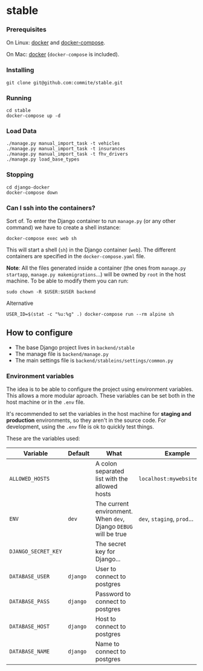 # stable

### Prerequisites

On Linux: [docker][0] and [docker-compose][1].

On Mac: [docker][2] (`docker-compose` is included).

### Installing

    git clone git@github.com:commite/stable.git

### Running

    cd stable
    docker-compose up -d
    
### Load Data
    ./manage.py manual_import_task -t vehicles
    ./manage.py manual_import_task -t insurances
    ./manage.py manual_import_task -t fhv_drivers
    ./manage.py load_base_types
    
### Stopping

    cd django-docker
    docker-compose down

### Can I ssh into the containers?

Sort of. To enter the Django container to run `manage.py` (or any other command)
we have to create a shell instance:

    docker-compose exec web sh

This will start a shell (`sh`) in the Django container (`web`). The different
containers are specified in the `docker-compose.yaml` file.

**Note**: All the files generated inside a container (the ones from `manage.py
startapp`, `manage.py makemigrations`...) will be owned by `root` in the host
machine. To be able to modify them you can run:

    sudo chown -R $USER:$USER backend

Alternative
```
USER_ID=$(stat -c "%u:%g" .) docker-compose run --rm alpine sh
```

## How to configure

- The base Django project lives in `backend/stable`
- The manage file is `backend/manage.py`
- The main settings file is `backend/stableins/settings/common.py`

### Environment variables

The idea is to be able to configure the project using environment variables.
This allows a more modular aproach. These variables can be set both in the host
machine or in the `.env` file.

It's recommended to set the variables in the host machine for **staging and
production** environments, so they aren't in the source code. For development,
using the `.env` file is ok to quickly test things.

These are the variables used:

| Variable | Default | What | Example |
| -------- | ------- | ---- | ------- |
| `ALLOWED_HOSTS` | | A colon separated list with the allowed hosts | `localhost:mywebsite.local` |
| `ENV` | `dev` | The current environment. When `dev`, Django `DEBUG` will be true | `dev`, `staging`, `prod`... |
| `DJANGO_SECRET_KEY` | | The secret key for Django... | |
| `DATABASE_USER` | `django` | User to connect to postgres | |
| `DATABASE_PASS` | `django` | Password to connect to postgres | |
| `DATABASE_HOST` | `django` | Host to connect to postgres | |
| `DATABASE_NAME` | `django` | Name to connect to postgres | |


[0]: https://docs.docker.com/install/
[1]: https://docs.docker.com/compose/install/
[2]: https://docs.docker.com/docker-for-mac/install/
